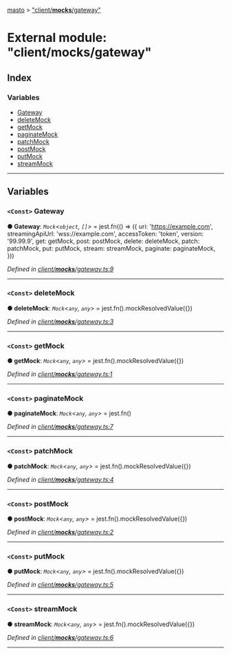 [masto](../README.md) > ["client/__mocks__/gateway"](../modules/_client___mocks___gateway_.md)

# External module: "client/__mocks__/gateway"

## Index

### Variables

* [Gateway](_client___mocks___gateway_.md#gateway)
* [deleteMock](_client___mocks___gateway_.md#deletemock)
* [getMock](_client___mocks___gateway_.md#getmock)
* [paginateMock](_client___mocks___gateway_.md#paginatemock)
* [patchMock](_client___mocks___gateway_.md#patchmock)
* [postMock](_client___mocks___gateway_.md#postmock)
* [putMock](_client___mocks___gateway_.md#putmock)
* [streamMock](_client___mocks___gateway_.md#streammock)

---

## Variables

<a id="gateway"></a>

### `<Const>` Gateway

**● Gateway**: *`Mock`<`object`, `[]`>* =  jest.fn(() => ({
  uri: 'https://example.com',
  streamingApiUrl: 'wss://example.com',
  accessToken: 'token',
  version: '99.99.9',
  get: getMock,
  post: postMock,
  delete: deleteMock,
  patch: patchMock,
  put: putMock,
  stream: streamMock,
  paginate: paginateMock,
}))

*Defined in [client/__mocks__/gateway.ts:9](https://github.com/neet/masto.js/blob/886ec98/src/client/__mocks__/gateway.ts#L9)*

___
<a id="deletemock"></a>

### `<Const>` deleteMock

**● deleteMock**: *`Mock`<`any`, `any`>* =  jest.fn().mockResolvedValue({})

*Defined in [client/__mocks__/gateway.ts:3](https://github.com/neet/masto.js/blob/886ec98/src/client/__mocks__/gateway.ts#L3)*

___
<a id="getmock"></a>

### `<Const>` getMock

**● getMock**: *`Mock`<`any`, `any`>* =  jest.fn().mockResolvedValue({})

*Defined in [client/__mocks__/gateway.ts:1](https://github.com/neet/masto.js/blob/886ec98/src/client/__mocks__/gateway.ts#L1)*

___
<a id="paginatemock"></a>

### `<Const>` paginateMock

**● paginateMock**: *`Mock`<`any`, `any`>* =  jest.fn()

*Defined in [client/__mocks__/gateway.ts:7](https://github.com/neet/masto.js/blob/886ec98/src/client/__mocks__/gateway.ts#L7)*

___
<a id="patchmock"></a>

### `<Const>` patchMock

**● patchMock**: *`Mock`<`any`, `any`>* =  jest.fn().mockResolvedValue({})

*Defined in [client/__mocks__/gateway.ts:4](https://github.com/neet/masto.js/blob/886ec98/src/client/__mocks__/gateway.ts#L4)*

___
<a id="postmock"></a>

### `<Const>` postMock

**● postMock**: *`Mock`<`any`, `any`>* =  jest.fn().mockResolvedValue({})

*Defined in [client/__mocks__/gateway.ts:2](https://github.com/neet/masto.js/blob/886ec98/src/client/__mocks__/gateway.ts#L2)*

___
<a id="putmock"></a>

### `<Const>` putMock

**● putMock**: *`Mock`<`any`, `any`>* =  jest.fn().mockResolvedValue({})

*Defined in [client/__mocks__/gateway.ts:5](https://github.com/neet/masto.js/blob/886ec98/src/client/__mocks__/gateway.ts#L5)*

___
<a id="streammock"></a>

### `<Const>` streamMock

**● streamMock**: *`Mock`<`any`, `any`>* =  jest.fn().mockResolvedValue({})

*Defined in [client/__mocks__/gateway.ts:6](https://github.com/neet/masto.js/blob/886ec98/src/client/__mocks__/gateway.ts#L6)*

___

